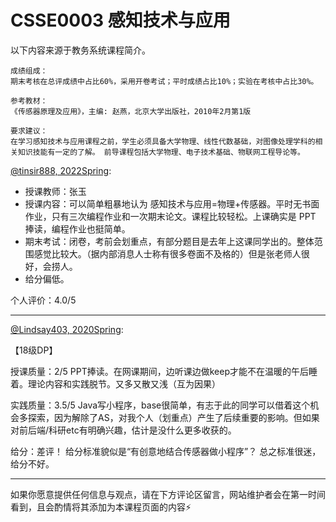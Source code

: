 
# CSSE0003 感知技术与应用

以下内容来源于教务系统课程简介。

```
成绩组成：
期末考核在总评成绩中占比60%，采用开卷考试；平时成绩占比10%；实验在考核中占比30%。

参考教材：
《传感器原理及应用》，主编: 赵燕，北京大学出版社，2010年2月第1版

要求建议：
在学习感知技术与应用课程之前，学生必须具备大学物理、线性代数基础，对图像处理学科的相关知识技能有一定的了解。 前导课程包括大学物理、电子技术基础、物联网工程导论等。
```

[@tinsir888, 2022Spring](https://github.com/tinsir888):

- 授课教师：张玉
- 授课内容：可以简单粗暴地认为 感知技术与应用=物理+传感器。平时无书面作业，只有三次编程作业和一次期末论文。课程比较轻松。上课确实是 PPT 捧读，编程作业也挺简单。
- 期末考试：闭卷，考前会划重点，有部分题目是去年上这课同学出的。整体范围感觉比较大。（据内部消息人士称有很多卷面不及格的）但是张老师人很好，会捞人。
- 给分偏低。

个人评价：4.0/5

---

[@Lindsay403, 2020Spring](https://github.com/Lindsay403):

【18级DP】

授课质量：2/5 PPT捧读。在网课期间，边听课边做keep才能不在温暖的午后睡着。理论内容和实践脱节。又多又散又浅（互为因果）

实践质量：3.5/5 Java写小程序，base很简单，有志于此的同学可以借着这个机会多探索，因为解除了AS，对我个人（划重点）产生了后续重要的影响。但如果对前后端/科研etc有明确兴趣，估计是没什么更多收获的。

给分：差评！ 给分标准貌似是“有创意地结合传感器做小程序”？ 总之标准很迷，给分不好。

---

如果你愿意提供任何信息与观点，请在下方评论区留言，网站维护者会在第一时间看到，且会酌情将其添加为本课程页面的内容⚡️
